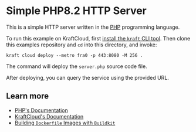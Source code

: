 # Simple PHP8.2 HTTP Server

This is a simple HTTP server written in the [PHP](https://www.php.net/) programming language.

To run this example on KraftCloud, first [install the `kraft` CLI tool](https://unikraft.org/docs/cli).
Then clone this examples repository and `cd` into this directory, and invoke:

```console
kraft cloud deploy --metro fra0 -p 443:8080 -M 256 .
```

The command will deploy the `server.php` source code file.

After deploying, you can query the service using the provided URL.

## Learn more

- [PHP's Documentation](https://www.php.net/docs.php)
- [KraftCloud's Documentation](https://docs.kraft.cloud)
- [Building `Dockerfile` Images with `Buildkit`](https://unikraft.org/guides/building-dockerfile-images-with-buildkit)
